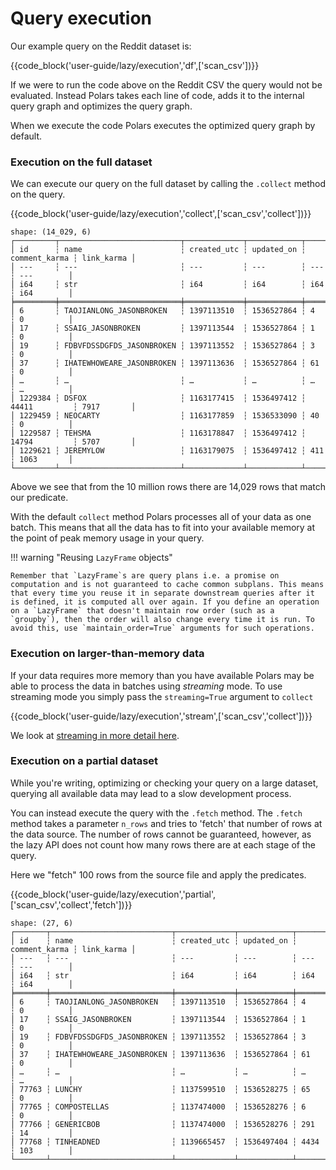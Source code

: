 # Query execution

Our example query on the Reddit dataset is:

{{code_block('user-guide/lazy/execution','df',['scan_csv'])}}


If we were to run the code above on the Reddit CSV the query would not be evaluated. Instead Polars takes each line of code, adds it to the internal query graph and optimizes the query graph.

When we execute the code Polars executes the optimized query graph by default.

### Execution on the full dataset

We can execute our query on the full dataset by calling the `.collect` method on the query.

{{code_block('user-guide/lazy/execution','collect',['scan_csv','collect'])}}

```text
shape: (14_029, 6)
┌─────────┬───────────────────────────┬─────────────┬────────────┬───────────────┬────────────┐
│ id      ┆ name                      ┆ created_utc ┆ updated_on ┆ comment_karma ┆ link_karma │
│ ---     ┆ ---                       ┆ ---         ┆ ---        ┆ ---           ┆ ---        │
│ i64     ┆ str                       ┆ i64         ┆ i64        ┆ i64           ┆ i64        │
╞═════════╪═══════════════════════════╪═════════════╪════════════╪═══════════════╪════════════╡
│ 6       ┆ TAOJIANLONG_JASONBROKEN   ┆ 1397113510  ┆ 1536527864 ┆ 4             ┆ 0          │
│ 17      ┆ SSAIG_JASONBROKEN         ┆ 1397113544  ┆ 1536527864 ┆ 1             ┆ 0          │
│ 19      ┆ FDBVFDSSDGFDS_JASONBROKEN ┆ 1397113552  ┆ 1536527864 ┆ 3             ┆ 0          │
│ 37      ┆ IHATEWHOWEARE_JASONBROKEN ┆ 1397113636  ┆ 1536527864 ┆ 61            ┆ 0          │
│ …       ┆ …                         ┆ …           ┆ …          ┆ …             ┆ …          │
│ 1229384 ┆ DSFOX                     ┆ 1163177415  ┆ 1536497412 ┆ 44411         ┆ 7917       │
│ 1229459 ┆ NEOCARTY                  ┆ 1163177859  ┆ 1536533090 ┆ 40            ┆ 0          │
│ 1229587 ┆ TEHSMA                    ┆ 1163178847  ┆ 1536497412 ┆ 14794         ┆ 5707       │
│ 1229621 ┆ JEREMYLOW                 ┆ 1163179075  ┆ 1536497412 ┆ 411           ┆ 1063       │
└─────────┴───────────────────────────┴─────────────┴────────────┴───────────────┴────────────┘
```

Above we see that from the 10 million rows there are 14,029 rows that match our predicate.

With the default `collect` method Polars processes all of your data as one batch. This means that all the data has to fit into your available memory at the point of peak memory usage in your query.

!!! warning "Reusing `LazyFrame` objects"

    Remember that `LazyFrame`s are query plans i.e. a promise on computation and is not guaranteed to cache common subplans. This means that every time you reuse it in separate downstream queries after it is defined, it is computed all over again. If you define an operation on a `LazyFrame` that doesn't maintain row order (such as a `groupby`), then the order will also change every time it is run. To avoid this, use `maintain_order=True` arguments for such operations.

### Execution on larger-than-memory data

If your data requires more memory than you have available Polars may be able to process the data in batches using *streaming* mode. To use streaming mode you simply pass the `streaming=True` argument to `collect`

{{code_block('user-guide/lazy/execution','stream',['scan_csv','collect'])}}

We look at [streaming in more detail here](streaming.md).

### Execution on a partial dataset

While you're writing, optimizing or checking your query on a large dataset, querying all available data may lead to a slow development process.

You can instead execute the query with the `.fetch` method. The `.fetch` method takes a parameter `n_rows` and tries to 'fetch' that number of rows at the data source. The number of rows cannot be guaranteed, however, as the lazy API does not count how many rows there are at each stage of the query.

Here we "fetch" 100 rows from the source file and apply the predicates.

{{code_block('user-guide/lazy/execution','partial',['scan_csv','collect','fetch'])}}

```text
shape: (27, 6)
┌───────┬───────────────────────────┬─────────────┬────────────┬───────────────┬────────────┐
│ id    ┆ name                      ┆ created_utc ┆ updated_on ┆ comment_karma ┆ link_karma │
│ ---   ┆ ---                       ┆ ---         ┆ ---        ┆ ---           ┆ ---        │
│ i64   ┆ str                       ┆ i64         ┆ i64        ┆ i64           ┆ i64        │
╞═══════╪═══════════════════════════╪═════════════╪════════════╪═══════════════╪════════════╡
│ 6     ┆ TAOJIANLONG_JASONBROKEN   ┆ 1397113510  ┆ 1536527864 ┆ 4             ┆ 0          │
│ 17    ┆ SSAIG_JASONBROKEN         ┆ 1397113544  ┆ 1536527864 ┆ 1             ┆ 0          │
│ 19    ┆ FDBVFDSSDGFDS_JASONBROKEN ┆ 1397113552  ┆ 1536527864 ┆ 3             ┆ 0          │
│ 37    ┆ IHATEWHOWEARE_JASONBROKEN ┆ 1397113636  ┆ 1536527864 ┆ 61            ┆ 0          │
│ …     ┆ …                         ┆ …           ┆ …          ┆ …             ┆ …          │
│ 77763 ┆ LUNCHY                    ┆ 1137599510  ┆ 1536528275 ┆ 65            ┆ 0          │
│ 77765 ┆ COMPOSTELLAS              ┆ 1137474000  ┆ 1536528276 ┆ 6             ┆ 0          │
│ 77766 ┆ GENERICBOB                ┆ 1137474000  ┆ 1536528276 ┆ 291           ┆ 14         │
│ 77768 ┆ TINHEADNED                ┆ 1139665457  ┆ 1536497404 ┆ 4434          ┆ 103        │
└───────┴───────────────────────────┴─────────────┴────────────┴───────────────┴────────────┘
```